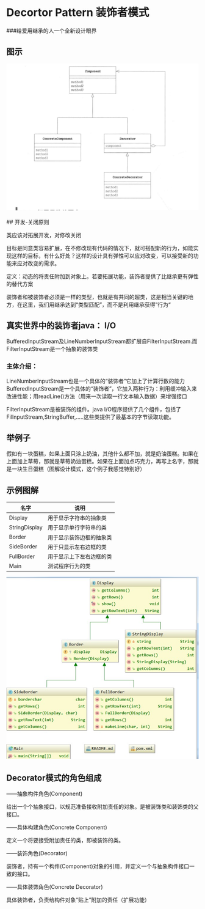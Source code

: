 # Decortor Pattern 装饰者模式
###给爱用继承的人一个全新设计眼界

## 图示

<div align="center"> <img src="../images//decorator.png" width=""/> </div><br>
## 开发-关闭原则

类应该对拓展开发，对修改关闭

目标是同意类容易扩展，在不修改现有代码的情况下，就可搭配新的行为，如能实现这样的目标，有什么好处？这样的设计具有弹性可以应对改变，可以接受新的功能来应对改变的需求。

定义：动态的将责任附加到对象上。若要拓展功能，装饰者提供了比继承更有弹性的替代方案

装饰者和被装饰者必须是一样的类型，也就是有共同的超类，这是相当关键的地方，在这里，我们用继承达到“类型匹配”，而不是利用继承获得”行为“

## 真实世界中的装饰者java： I/O

BufferedInputStream及LineNumberInputStream都扩展自FilterInputStream.而FilterInputStream是一个抽象的装饰类

### 主体介绍：

LineNumberInputStream也是一个具体的“装饰者”它加上了计算行数的能力
BufferedInputStream是一个具体的“装饰者”，它加入两种行为：利用缓冲输入来改进性能；用readLine()方法（用来一次读取一行文本输入数据）来增强接口

FilterInputStream是被装饰的组件。java I/O程序提供了几个组件，包括了FilInputStream,StringBuffer,.....这些类提供了最基本的字节读取功能。

## 举例子

  假如有一块蛋糕，如果上面只涂上奶油，其他什么都不加，就是奶油蛋糕。如果在上面加上草莓，那就是草莓奶油蛋糕。如果在上面加点巧克力，再写上名字，那就是一块生日蛋糕（图解设计模式，这个例子我感觉特别好）
  
## 示例图解

名字| 说明
---|---
Display | 用于显示字符串的抽象类
StringDisplay | 用于显示单行字符串的类
Border | 用于显示装饰边框的抽象类
SideBorder | 用于只显示左右边框的类
FullBorder | 用于显示上下左右边框的类
Main | 测试程序行为的类

![image](https://github.com/Tojian/Design_pattern_Java/blob/master/images/1.JPG)

## Decorator模式的角色组成

——抽象构件角色(Component)

给出一个个抽象接口，以规范准备接收附加责任的对象。是被装饰类和装饰类的父接口。

——具体构建角色(Concrete Component)

定义一个将要接受附加责任的类，即被装饰的类。

——装饰角色(Decorator)

装饰者，持有一个构件(Component)对象的引用，并定义一个与抽象构件接口一致的接口。

——具体装饰角色(Concrete Decorator)

具体装饰者，负责给构件对象“贴上”附加的责任（扩展功能）